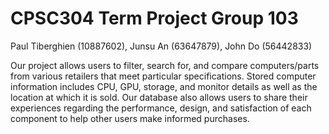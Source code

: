 # CPSC304 Term Project Group 103

Paul Tiberghien (10887602), Junsu An (63647879), John Do (56442833)

Our project allows users to filter, search for, and compare computers/parts from various retailers that meet particular specifications. Stored computer information includes CPU, GPU, storage, and monitor details as well as the location at which it is sold. Our database also allows users to share their experiences regarding the performance, design, and satisfaction of each component to help other users make informed purchases.
